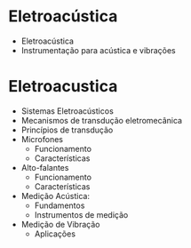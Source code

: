 # Eletroacústica
- Eletroacústica
- Instrumentação para acústica e vibrações

# Eletroacustica
- Sistemas Eletroacústicos
- Mecanismos de transdução eletromecânica
- Princípios de transdução
- Microfones
    - Funcionamento
    - Características
- Alto-falantes
    - Funcionamento
    - Características
- Medição Acústica:
    - Fundamentos
    - Instrumentos de medição
- Medição de Vibração
    - Aplicações